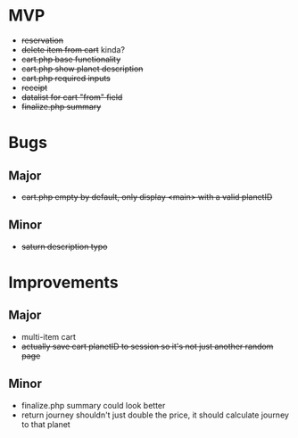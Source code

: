 # MVP
- ~~reservation~~
- ~~delete item from cart~~ kinda?
- ~~cart.php base functionality~~
- ~~cart.php show planet description~~
- ~~cart.php required inputs~~
- ~~receipt~~
- ~~datalist for cart "from" field~~
- ~~finalize.php summary~~

# Bugs
## Major
- ~~cart.php empty by default, only display \<main> with a valid planetID~~

## Minor
- ~~saturn description typo~~

# Improvements
## Major
- multi-item cart
- ~~actually save cart planetID to session so it's not just another random page~~

## Minor
- finalize.php summary could look better
- return journey shouldn't just double the price, it should calculate journey to that planet
